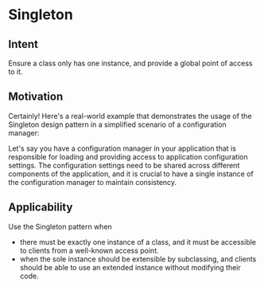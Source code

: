 # Singleton

## Intent
Ensure a class only has one instance, and provide a global point of access to it.

## Motivation
Certainly! Here's a real-world example that demonstrates the usage of the Singleton design pattern in a simplified scenario of a configuration manager:

Let's say you have a configuration manager in your application that is responsible for loading and providing access to application configuration settings. The configuration settings need to be shared across different components of the application, and it is crucial to have a single instance of the configuration manager to maintain consistency.

## Applicability
Use the Singleton pattern when
- there must be exactly one instance of a class, and it must be accessible to clients from a well-known access point.
- when the sole instance should be extensible by subclassing, and clients should be able to use an extended instance without modifying their code.